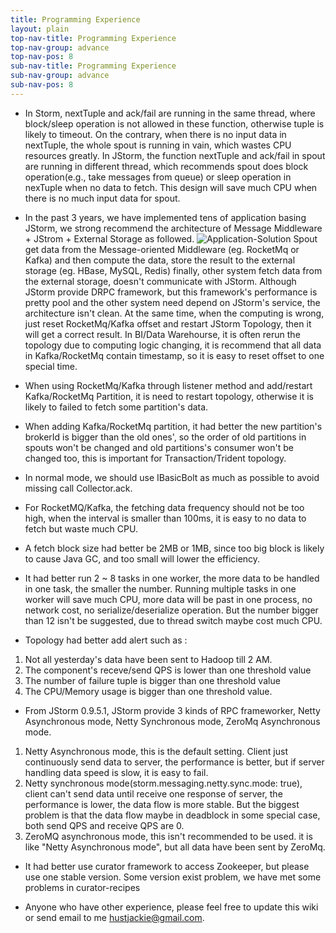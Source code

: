 ```yaml
---
title: Programming Experience
layout: plain
top-nav-title: Programming Experience
top-nav-group: advance
top-nav-pos: 8
sub-nav-title: Programming Experience
sub-nav-group: advance
sub-nav-pos: 8
---
```

*  In Storm, nextTuple and ack/fail are running in the same thread, where block/sleep operation is not allowed in these function, otherwise tuple is likely to timeout. On the contrary, when there is no input data in nextTuple, the whole spout is running in vain, which wastes CPU resources greatly. In JStorm, the function nextTuple and ack/fail in spout are running in different thread, which recommends spout does block operation(e.g., take messages from queue) or sleep operation in nexTuple when no data to fetch.  This design will save much CPU when there is no much input data for spout.

*   In the past 3 years, we have implemented tens of application basing JStorm, we strong recommend the architecture of Message Middleware + JStrom + External Storage as followed. ![Application-Solution]({{site.baseurl}}/img/advance/programming/Application-architecture.JPG)
Spout get data from the Message-oriented Middleware (eg. RocketMq or Kafka) and then compute the data, store the result to the external storage (eg. HBase, MySQL, Redis) finally, other system fetch data from the external storage, doesn't communicate with JStorm. Although JStorm provide DRPC framework, but this framework's performance is pretty pool and the other system need depend on JStorm's service, the architecture isn't clean.  At the same time, when the computing is wrong, just reset RocketMq/Kafka offset and restart JStorm Topology, then it will get a correct result. In BI/Data Warehourse, it is often rerun the topology due to computing logic changing, it is recommend that all data in Kafka/RocketMq contain timestamp, so it is easy to reset offset to one special time.

*   When using RocketMq/Kafka through listener method and add/restart Kafka/RocketMq Partition, it is need to restart topology, otherwise it is likely to failed to fetch some partition's data.

*   When adding Kafka/RocketMq partition, it had better the new partition's brokerId is bigger than the old ones', so the order of old partitions in spouts won't be changed and old partitions's consumer won't be changed too, this is important for Transaction/Trident topology.  

*   In normal mode, we should use IBasicBolt as much as possible to avoid missing call Collector.ack.

*   For RocketMQ/Kafka, the fetching data frequency should not be too high, when the interval is smaller than 100ms, it is easy to no data to fetch but waste much CPU.

*  A fetch block size had better be 2MB or 1MB, since too big block is likely to cause Java GC, and too small will lower the efficiency.

* It had better run 2 ~ 8 tasks in one worker, the more data to be handled in one task, the smaller the number. Running multiple tasks in one worker will save much CPU, more data will be past in one process, no network cost, no serialize/deserialize operation. But the number bigger than 12 isn't be suggested, due to thread switch maybe cost much CPU. 

* Topology had better add alert such as :
1. Not all yesterday's data have been sent to Hadoop till 2 AM.
2. The component's receve/send QPS is lower than one threshold value
3. The number of failure tuple is bigger than one threshold value
4. The CPU/Memory usage is bigger than one threshold value.



* From JStorm 0.9.5.1, JStorm provide 3 kinds of RPC frameworker, Netty Asynchronous mode, Netty Synchronous mode, ZeroMq Asynchronous mode. 
1. Netty Asynchronous mode, this is the default setting. Client just continuously send data to server, the performance is better, but if server handling data speed is slow, it is easy to fail.
2. Netty synchronous mode(storm.messaging.netty.sync.mode: true), client can't send data until receive one response of server, the performance is lower, the data flow is more stable. But the biggest problem is that the data flow maybe in deadblock in some special case, both send QPS and receive QPS are 0.
3. ZeroMQ  asynchronous mode, this isn't recommended to be used. it is like "Netty Asynchronous mode", but all data have been sent by ZeroMq.

* It had better use curator framework to access Zookeeper, but please use one stable version. Some version exist problem, we have met some problems in curator-recipes

* Anyone who have other experience, please feel free to update this wiki or send email to me  hustjackie@gmail.com.